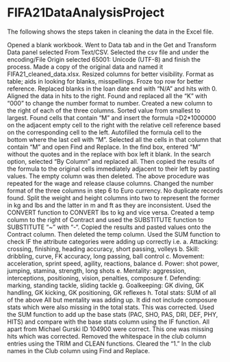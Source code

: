 # FIFA21DataAnalysisProject
The following shows the steps taken in cleaning the data in the Excel file.

Opened a blank workbook.
Went to Data tab and in the Get and Transform Data panel selected From Text/CSV. Selected the csv file and under the encoding/File Origin selected 65001: Unicode (UTF-8) and finish the process.
Made a copy of the original data and named it FIFA21_cleaned_data.xlsx.
Resized columns for better visibility.
Format as table; aids in looking for blanks, misspellings.
Froze top row for better reference.
Replaced blanks in the loan date end with “N/A” and hits with 0.
Aligned the data in hits to the right.
Found and replaced all the “K” with “000” to change the number format to number.
Created a new column to the right of each of the three columns.
Sorted value from smallest to largest. Found cells that contain “M” and insert the formula =D2*1000000 on the adjacent empty cell to the right with the relative cell reference based on the corresponding cell to the left. Autofilled the formula cell to the bottom where the last cell with “M”. Selected all the cells in that column that contain “M” and open Find and Replace. In the find box, entered “M” without the quotes and in the replace with box left it blank. In the search option, selected “By Column” and replaced all. Then copied the results of the formula to the original cells immediately adjacent to their left by pasting values. The empty column was then deleted.
The above procedure was repeated for the wage and release clause columns.
Changed the number format of the three columns in step 6 to Euro currency.
No duplicate records found.
Split the weight and height columns into two to represent the former in kg and lbs and the latter in m and ft as they are inconsistent. Used the CONVERT function to CONVERT lbs to kg and vice versa. 
Created a temp column to the right of Contract and used the SUBSTITUTE function to SUBSTITUTE “~” with “-“. Copied the results and pasted values onto the Contract column. Then deleted the temp column.
Used the SUM function to check IF the attribute categories were adding up correctly i.e.
    a.	Attacking: crossing, finishing, heading accuracy, short passing, volleys
    b.	Skill: dribbling, curve, FK accuracy, long passing, ball control
    c.	Movement: acceleration, sprint speed, agility, reactions, balance
    d.	Power: shot power, jumping, stamina, strength, long shots
    e.	Mentality: aggression, interceptions, positioning, vision, penalties, composure
    f.	Defending: marking, standing tackle, sliding tackle
    g.	Goalkeeping: GK diving, GK handling, GK kicking, GK positioning, GK reflexes
    h.	Total stats: SUM of all of the above
All but mentality was adding up. It did not include composure stats which were also missing in the total stats. This was corrected.
Used the SUM function to add up the base stats (PAC, SHO, PAS, DRI, DEF, PHY, HITS) and compare with the base stats column using the IF function. All apart from Michael Gurski ID 104900 were correct. This one was missing hits which was corrected.
Removed the whitespace in the club column entries using the TRIM and CLEAN functions.
Cleared the “1.” In the club names in the Club column using Find and Replace.

